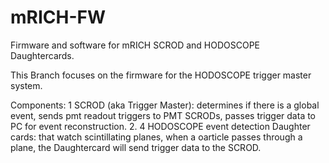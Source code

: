 # mRICH-FW
Firmware and software for mRICH SCROD and HODOSCOPE Daughtercards. 

This Branch focuses on the firmware for the HODOSCOPE trigger master system. 

Components:
1 SCROD (aka Trigger Master): determines if there is a global event, sends pmt readout triggers to PMT SCRODs, passes trigger data 
  to PC for event reconstruction. 
2. 4 HODOSCOPE event detection Daughter cards: that watch scintillating planes, when a oarticle passes through a plane, the Daughtercard 
   will send trigger data to the  SCROD.
